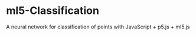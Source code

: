 # ml5-Classification
A neural network for classification of points with JavaScript + p5.js + ml5.js
